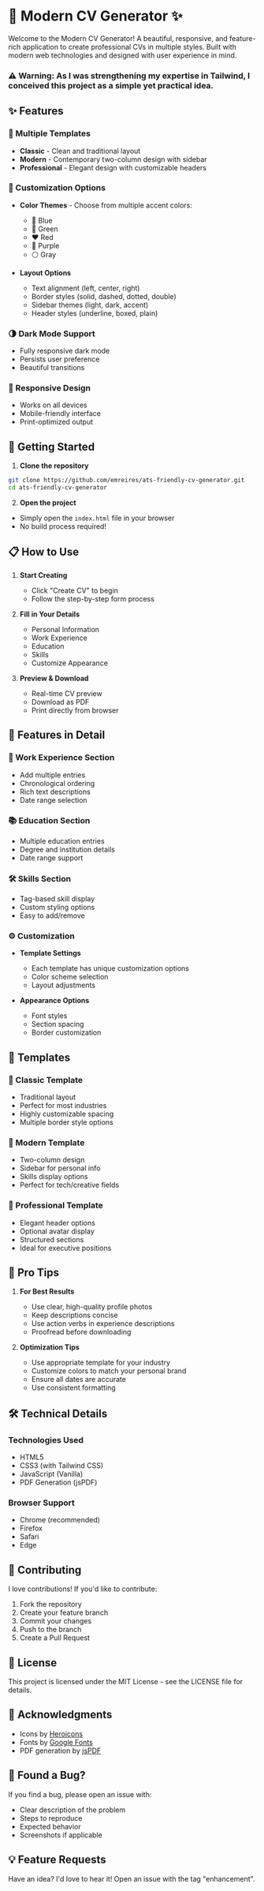 # 📝 Modern CV Generator ✨

Welcome to the Modern CV Generator! A beautiful, responsive, and feature-rich application to create professional CVs in multiple styles. Built with modern web technologies and designed with user experience in mind.

### ⚠️ Warning: As I was strengthening my expertise in Tailwind, I conceived this project as a simple yet practical idea.

## ✨ Features

### 🎨 Multiple Templates
- **Classic** - Clean and traditional layout
- **Modern** - Contemporary two-column design with sidebar
- **Professional** - Elegant design with customizable headers

### 🌈 Customization Options
- **Color Themes** - Choose from multiple accent colors:
  - 🔵 Blue
  - 💚 Green
  - ❤️ Red
  - 💜 Purple
  - ⚪ Gray

- **Layout Options**
  - Text alignment (left, center, right)
  - Border styles (solid, dashed, dotted, double)
  - Sidebar themes (light, dark, accent)
  - Header styles (underline, boxed, plain)

### 🌗 Dark Mode Support
- Fully responsive dark mode
- Persists user preference
- Beautiful transitions

### 📱 Responsive Design
- Works on all devices
- Mobile-friendly interface
- Print-optimized output

## 🚀 Getting Started

1. **Clone the repository**
```bash
git clone https://github.com/emreires/ats-friendly-cv-generator.git
cd ats-friendly-cv-generator
```

2. **Open the project**
- Simply open the `index.html` file in your browser
- No build process required!

## 📋 How to Use

1. **Start Creating**
   - Click "Create CV" to begin
   - Follow the step-by-step form process

2. **Fill in Your Details**
   - Personal Information
   - Work Experience
   - Education
   - Skills
   - Customize Appearance

3. **Preview & Download**
   - Real-time CV preview
   - Download as PDF
   - Print directly from browser

## 🎯 Features in Detail

### 💼 Work Experience Section
- Add multiple entries
- Chronological ordering
- Rich text descriptions
- Date range selection

### 📚 Education Section
- Multiple education entries
- Degree and institution details
- Date range support

### 🛠️ Skills Section
- Tag-based skill display
- Custom styling options
- Easy to add/remove

### ⚙️ Customization
- **Template Settings**
  - Each template has unique customization options
  - Color scheme selection
  - Layout adjustments

- **Appearance Options**
  - Font styles
  - Section spacing
  - Border customization

## 🎨 Templates

### 📄 Classic Template
- Traditional layout
- Perfect for most industries
- Highly customizable spacing
- Multiple border style options

### 🎯 Modern Template
- Two-column design
- Sidebar for personal info
- Skills display options
- Perfect for tech/creative fields

### 👔 Professional Template
- Elegant header options
- Optional avatar display
- Structured sections
- Ideal for executive positions

## 🌟 Pro Tips

1. **For Best Results**
   - Use clear, high-quality profile photos
   - Keep descriptions concise
   - Use action verbs in experience descriptions
   - Proofread before downloading

2. **Optimization Tips**
   - Use appropriate template for your industry
   - Customize colors to match your personal brand
   - Ensure all dates are accurate
   - Use consistent formatting

## 🛠️ Technical Details

### Technologies Used
- HTML5
- CSS3 (with Tailwind CSS)
- JavaScript (Vanilla)
- PDF Generation (jsPDF)

### Browser Support
- Chrome (recommended)
- Firefox
- Safari
- Edge

## 🤝 Contributing

I love contributions! If you'd like to contribute:

1. Fork the repository
2. Create your feature branch
3. Commit your changes
4. Push to the branch
5. Create a Pull Request

## 📝 License

This project is licensed under the MIT License - see the LICENSE file for details.

## 🙏 Acknowledgments

- Icons by [Heroicons](https://heroicons.com)
- Fonts by [Google Fonts](https://fonts.google.com)
- PDF generation by [jsPDF](https://github.com/MrRio/jsPDF)

## 🐛 Found a Bug?

If you find a bug, please open an issue with:
- Clear description of the problem
- Steps to reproduce
- Expected behavior
- Screenshots if applicable

## 💡 Feature Requests

Have an idea? I'd love to hear it! Open an issue with the tag "enhancement". 
